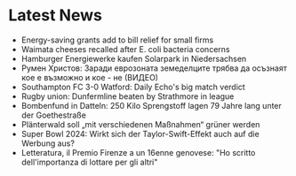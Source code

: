 # Latest News
-  Energy-saving grants add to bill relief for small firms
-  Waimata cheeses recalled after E. coli bacteria concerns
-  Hamburger Energiewerke kaufen Solarpark in Niedersachsen
-  Румен Христов: Заради еврозоната земеделците трябва да осъзнаят кое е възможно и кое - не (ВИДЕО)
-  Southampton FC 3-0 Watford: Daily Echo's big match verdict
-  Rugby union: Dunfermline beaten by Strathmore in league
-  Bombenfund in Datteln: 250 Kilo Sprengstoff lagen 79 Jahre lang unter der Goethestraße
-  Plänterwald soll „mit verschiedenen Maßnahmen“ grüner werden
-  Super Bowl 2024: Wirkt sich der Taylor-Swift-Effekt auch auf die Werbung aus?
-  Letteratura, il Premio Firenze a un 16enne genovese: "Ho scritto dell'importanza di lottare per gli altri"
